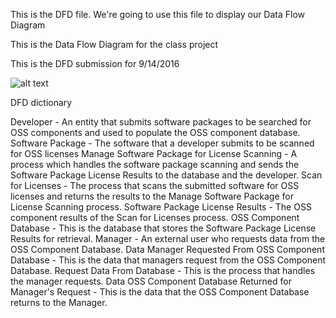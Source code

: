 This is the DFD file. We're going to use this file to display our Data Flow Diagram


This is the Data Flow Diagram for the class project




This is the DFD submission for 9/14/2016

![alt text](https://cloud.githubusercontent.com/assets/21319727/18528887/6e48e598-7a90-11e6-90c3-d3eb8eaf3954.PNG)



DFD dictionary

Developer - An entity that submits software packages to be searched for OSS components and used to populate the OSS component database.
Software Package - The software that a developer submits to be scanned for OSS licenses
Manage Software Package for License Scanning - A process which handles the software package scanning and sends the Software Package                                                     License Results to the database and the developer.
Scan for Licenses - The process that scans the submitted software for OSS licenses and returns the results to the Manage Software Package                     for License Scanning process.
Software Package License Results - The OSS component results of the Scan for Licenses process.
OSS Component Database - This is the database that stores the Software Package License Results for retrieval.
Manager - An external user who requests data from the OSS Component Database.
Data Manager Requested From OSS Component Database - This is the data that managers request from the OSS Component Database.
Request Data From Database - This is the process that handles the manager requests.
Data OSS Component Database Returned for Manager's Request - This is the data that the OSS Component Database returns to the Manager.
